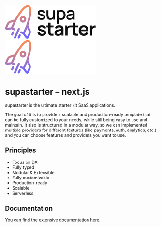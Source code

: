 <img src="./supastarter-logo-light.svg#gh-light-mode-only" alt="supastarter" width="300px" />
<img src="./supastarter-logo-dark.svg#gh-dark-mode-only" alt="supastarter" width="300px" />

# supastarter – next.js

supastarter is the ultimate starter kit SaaS applications. 

The goal of it is to provide a scalable and production-ready template that can be fully customized to your needs, while still being easy to use and maintain. It also is structured in a modular way, so we can implemented multiple providers for different features (like payments, auth, analytics, etc.) and you can choose features and providers you want to use.

## Principles

- Focus on DX
- Fully typed
- Modular & Extensible
- Fully customizable
- Production-ready
- Scalable
- Serverless

## Documentation

You can find the extensive documentation [here](https://docs.supastarter.dev).